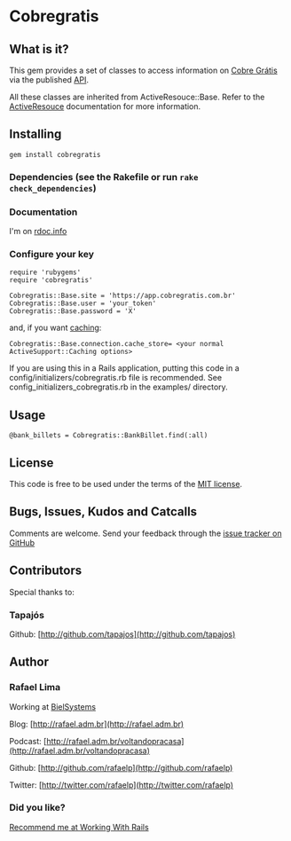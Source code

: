 # Cobregratis

## What is it?

This gem provides a set of classes to access information on [Cobre Grátis][cg] via the published [API][api].

All these classes are inherited from ActiveResouce::Base. Refer to the [ActiveResouce][ar] documentation for more information.

## Installing

    gem install cobregratis

### Dependencies (see the Rakefile or run <code>rake check_dependencies</code>)

### Documentation

  I'm on [rdoc.info][rdoc]

### Configure your key
    
    require 'rubygems'
    require 'cobregratis'
    
    Cobregratis::Base.site = 'https://app.cobregratis.com.br'
    Cobregratis::Base.user = 'your_token'
    Cobregratis::Base.password = 'X'

and, if you want [caching][c]:

    Cobregratis::Base.connection.cache_store= <your normal ActiveSupport::Caching options>
    
If you are using this in a Rails application, putting this code in a config/initializers/cobregratis.rb
file is recommended. See config_initializers_cobregratis.rb in the examples/ directory.

## Usage

    @bank_billets = Cobregratis::BankBillet.find(:all)

## License

This code is free to be used under the terms of the [MIT license][mit].

## Bugs, Issues, Kudos and Catcalls

Comments are welcome. Send your feedback through the [issue tracker on GitHub][i]

## Contributors

Special thanks to:

### **Tapajós**

Github: [http://github.com/tapajos](http://github.com/tapajos)

## Author

### **Rafael Lima**

Working at [BielSystems](http://bielsystems.com.br)

Blog: [http://rafael.adm.br](http://rafael.adm.br)

Podcast: [http://rafael.adm.br/voltandopracasa](http://rafael.adm.br/voltandopracasa)

Github: [http://github.com/rafaelp](http://github.com/rafaelp)

Twitter: [http://twitter.com/rafaelp](http://twitter.com/rafaelp)

### Did you like?

[Recommend me at Working With Rails](http://workingwithrails.com/recommendation/new/person/14248-rafael-lima)

[api]: http://app.cobregratis.com.br/api
[ar]: http://api.rubyonrails.org/classes/ActiveResource/Base.html
[c]:  http://api.rubyonrails.org/classes/ActiveSupport/Cache
[cg]:  http://cobregratis.com.br/
[i]:  http://github.com/rafaelp/cobregratis/issues
[mit]:http://www.opensource.org/licenses/mit-license.php
[rdoc]: http://rdoc.info/projects/rafaelp/cobregratis